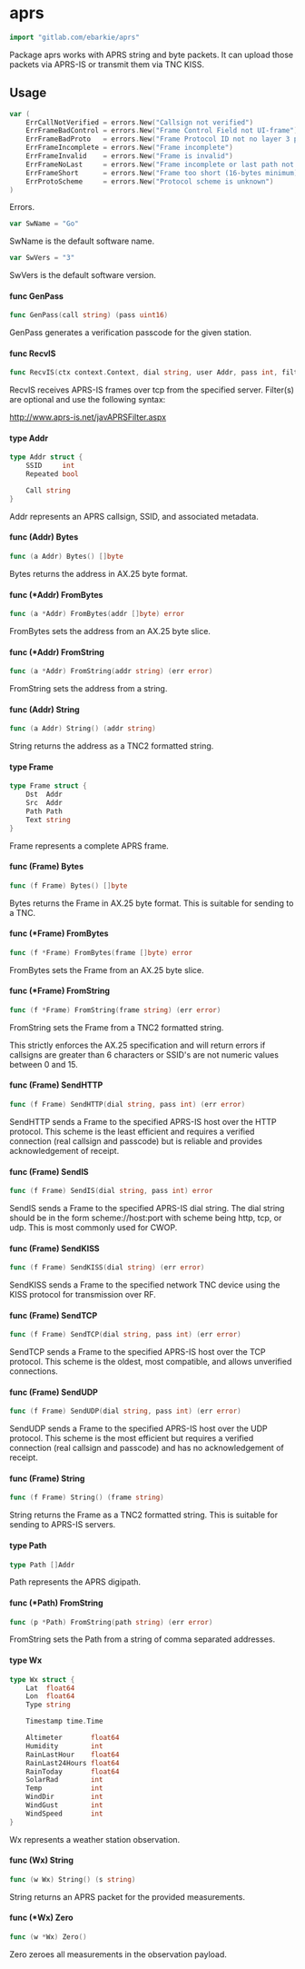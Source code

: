 # aprs

```go
import "gitlab.com/ebarkie/aprs"
```

Package aprs works with APRS string and byte packets. It can upload those
packets via APRS-IS or transmit them via TNC KISS.

## Usage

```go
var (
	ErrCallNotVerified = errors.New("Callsign not verified")
	ErrFrameBadControl = errors.New("Frame Control Field not UI-frame")
	ErrFrameBadProto   = errors.New("Frame Protocol ID not no layer 3 protocol")
	ErrFrameIncomplete = errors.New("Frame incomplete")
	ErrFrameInvalid    = errors.New("Frame is invalid")
	ErrFrameNoLast     = errors.New("Frame incomplete or last path not set")
	ErrFrameShort      = errors.New("Frame too short (16-bytes minimum)")
	ErrProtoScheme     = errors.New("Protocol scheme is unknown")
)
```
Errors.

```go
var SwName = "Go"
```
SwName is the default software name.

```go
var SwVers = "3"
```
SwVers is the default software version.

#### func  GenPass

```go
func GenPass(call string) (pass uint16)
```
GenPass generates a verification passcode for the given station.

#### func  RecvIS

```go
func RecvIS(ctx context.Context, dial string, user Addr, pass int, filters ...string) <-chan Frame
```
RecvIS receives APRS-IS frames over tcp from the specified server. Filter(s) are
optional and use the following syntax:

http://www.aprs-is.net/javAPRSFilter.aspx

#### type Addr

```go
type Addr struct {
	SSID     int
	Repeated bool

	Call string
}
```

Addr represents an APRS callsign, SSID, and associated metadata.

#### func (Addr) Bytes

```go
func (a Addr) Bytes() []byte
```
Bytes returns the address in AX.25 byte format.

#### func (*Addr) FromBytes

```go
func (a *Addr) FromBytes(addr []byte) error
```
FromBytes sets the address from an AX.25 byte slice.

#### func (*Addr) FromString

```go
func (a *Addr) FromString(addr string) (err error)
```
FromString sets the address from a string.

#### func (Addr) String

```go
func (a Addr) String() (addr string)
```
String returns the address as a TNC2 formatted string.

#### type Frame

```go
type Frame struct {
	Dst  Addr
	Src  Addr
	Path Path
	Text string
}
```

Frame represents a complete APRS frame.

#### func (Frame) Bytes

```go
func (f Frame) Bytes() []byte
```
Bytes returns the Frame in AX.25 byte format. This is suitable for sending to a
TNC.

#### func (*Frame) FromBytes

```go
func (f *Frame) FromBytes(frame []byte) error
```
FromBytes sets the Frame from an AX.25 byte slice.

#### func (*Frame) FromString

```go
func (f *Frame) FromString(frame string) (err error)
```
FromString sets the Frame from a TNC2 formatted string.

This strictly enforces the AX.25 specification and will return errors if
callsigns are greater than 6 characters or SSID's are not numeric values between
0 and 15.

#### func (Frame) SendHTTP

```go
func (f Frame) SendHTTP(dial string, pass int) (err error)
```
SendHTTP sends a Frame to the specified APRS-IS host over the HTTP protocol.
This scheme is the least efficient and requires a verified connection (real
callsign and passcode) but is reliable and provides acknowledgement of receipt.

#### func (Frame) SendIS

```go
func (f Frame) SendIS(dial string, pass int) error
```
SendIS sends a Frame to the specified APRS-IS dial string. The dial string
should be in the form scheme://host:port with scheme being http, tcp, or udp.
This is most commonly used for CWOP.

#### func (Frame) SendKISS

```go
func (f Frame) SendKISS(dial string) (err error)
```
SendKISS sends a Frame to the specified network TNC device using the KISS
protocol for transmission over RF.

#### func (Frame) SendTCP

```go
func (f Frame) SendTCP(dial string, pass int) (err error)
```
SendTCP sends a Frame to the specified APRS-IS host over the TCP protocol. This
scheme is the oldest, most compatible, and allows unverified connections.

#### func (Frame) SendUDP

```go
func (f Frame) SendUDP(dial string, pass int) (err error)
```
SendUDP sends a Frame to the specified APRS-IS host over the UDP protocol. This
scheme is the most efficient but requires a verified connection (real callsign
and passcode) and has no acknowledgement of receipt.

#### func (Frame) String

```go
func (f Frame) String() (frame string)
```
String returns the Frame as a TNC2 formatted string. This is suitable for
sending to APRS-IS servers.

#### type Path

```go
type Path []Addr
```

Path represents the APRS digipath.

#### func (*Path) FromString

```go
func (p *Path) FromString(path string) (err error)
```
FromString sets the Path from a string of comma separated addresses.

#### type Wx

```go
type Wx struct {
	Lat  float64
	Lon  float64
	Type string

	Timestamp time.Time

	Altimeter       float64
	Humidity        int
	RainLastHour    float64
	RainLast24Hours float64
	RainToday       float64
	SolarRad        int
	Temp            int
	WindDir         int
	WindGust        int
	WindSpeed       int
}
```

Wx represents a weather station observation.

#### func (Wx) String

```go
func (w Wx) String() (s string)
```
String returns an APRS packet for the provided measurements.

#### func (*Wx) Zero

```go
func (w *Wx) Zero()
```
Zero zeroes all measurements in the observation payload.
